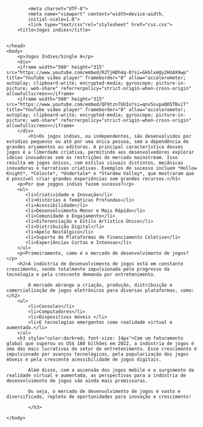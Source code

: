 <!DOCTYPE html>
<html lang="pt-BR">
    <head>        
        
            <meta charset="UTF-8">
            <meta name="viewport" content="width=device-width,
            initial-scale=1.0">
            <link type="text/css"rel="stylesheet" href="css.css">
        <title>Jogos indies</title>

    
    </head>
    <body>
        <p>Jogos Indies/Single A</p>
        <div>        
        <iframe width="560" height="315" src="https://www.youtube.com/embed/R2TjHDh4q-0?si=GkblxmQy2HUAX9wp" title="YouTube video player" frameborder="0" allow="accelerometer; autoplay; clipboard-write; encrypted-media; gyroscope; picture-in-picture; web-share" referrerpolicy="strict-origin-when-cross-origin" allowfullscreen></iframe>
        <iframe width="560" height="315" src="https://www.youtube.com/embed/QF9tzn7UUIo?si=qnv5svpaQOSTBviT" title="YouTube video player" frameborder="0" allow="accelerometer; autoplay; clipboard-write; encrypted-media; gyroscope; picture-in-picture; web-share" referrerpolicy="strict-origin-when-cross-origin" allowfullscreen></iframe>
        </div>
            <h1>Os jogos indies, ou independentes, são desenvolvidos por estúdios pequenos ou até por uma única pessoa, sem a dependência de grandes orçamentos ou editoras. A principal característica desses jogos é a liberdade criativa, permitindo aos desenvolvedores explorar ideias inovadoras sem as restrições do mercado mainstream. Isso resulta em jogos únicos, com estilos visuais distintos, mecânicas inovadoras e narrativas criativas. Exemplos de sucesso incluem *Hollow Knight*, *Celeste*, *Undertale* e *Stardew Valley*, que mostraram que é possível criar grandes experiências sem grandes recursos.</h1>
        <p>Por que joggos indies fazem sucesso?</p>
        <ul>
           <li>Criatividade e Inovação</li>
           <li>Histórias e Temáticas Profundas</li>
           <li>Acessibilidade</li>
           <li>Desenvolvimento Menor e Mais Rápido</li>
           <li>Comunidade e Engajamento</li>
           <li>Diferenciação e Estilo Artístico Único</li>
           <li>Distribuição Digital</li>
           <li>Apelo Nostálgico</li>
           <li>Suporte de Plataformas de Financiamento Coletivo</li>
           <li>Experiências Curtas e Intensas</li>
        </ul>
        <p>Primeiramente, como é o mercado de desenvolvimento de jogos?</p>
        <h2>A indústria de desenvolvimento de jogos está em constante crescimento, sendo totalmente impulsionada pelo progresso da tecnologia e pela crescente demanda por entretenimento. 

            O mercado abrange a criação, produção, distribuição e comercialização de jogos eletrônicos para diversas plataformas, como:</h2>
        <ul>
            <li>Consoles</li>
            <li>Computadores</li>
            <li>Dispositivos móveis </li>
            <li>E tecnologias emergentes como realidade virtual e aumentada.</li>
        </ul>
        <h3 style="color:darkred; font-size: 14px">Com um faturamento global que superou os US$ 180 bilhões em 2022, a indústria de jogos é uma das mais lucrativas do setor de entretenimento. Esse crescimento é impulsionado por avanços tecnológicos, pela popularização dos jogos móveis e pela crescente acessibilidade de jogos digitais.
            
            Além disso, com a ascensão dos jogos mobile e o surgimento da realidade virtual e aumentada, as perspectivas para a indústria de desenvolvimento de jogos são ainda mais promissoras.
            
            Ou seja, o mercado de desenvolvimento de jogos é vasto e diversificado, repleto de oportunidades para inovação e crescimento!
            
            </h3>
            
    </body>


</html>
